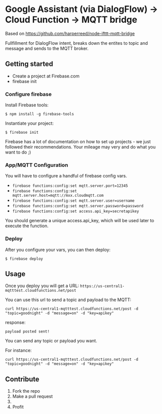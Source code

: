 # Google Assistant (via DialogFlow) -> Cloud Function -> MQTT bridge

Based on https://github.com/harperreed/node-ifttt-mqtt-bridge

Fullfillment for DialogFlow intent, breaks down the entites to topic and message and sends to the MQTT broker. 

## Getting started

* Create a project at Firebase.com
* firebase init

### Configure firebase

Install Firebase tools:

`$ npm install -g firebase-tools`

Instantiate your project: 

`$ firebase init`

Firebase has a lot of documentation on how to set up projects - we just followed their recommendations. Your mileage may very and do what you want to do ;)

### App/MQTT Configuration

You will have to configure a handful of firebase config vars. 

* `firebase functions:config:set mqtt.server.port=12345`
* `firebase functions:config:set mqtt.server.host=mqtt://mxx.cloudmqtt.com`
* `firebase functions:config:set mqtt.server.user=username`
* `firebase functions:config:set mqtt.server.password=password`
* `firebase functions:config:set access.api_key=secretapikey`

You should generate a unique access.api_key, which will be used later to execute the function.

### Deploy

After you configure your vars, you can then deploy:

`$ firebase deploy`

## Usage

Once you deploy you will get a URL: `https://us-central1-mqtttest.cloudfunctions.net/post`

You can use this url to send a topic and payload to the MQTT:

`curl https://us-central1-mqtttest.cloudfunctions.net/post -d "topic=goodnight" -d "message=on" -d "key=apikey"`

response: 

`payload posted sent!`

You can send any topic or payload you want. 

For instance: 

`curl https://us-central1-mqtttest.cloudfunctions.net/post -d "topic=goodnight" -d "message=on" -d "key=apikey"`

## Contribute

1. Fork the repo
2. Make a pull request
3.     
4. Profit 

